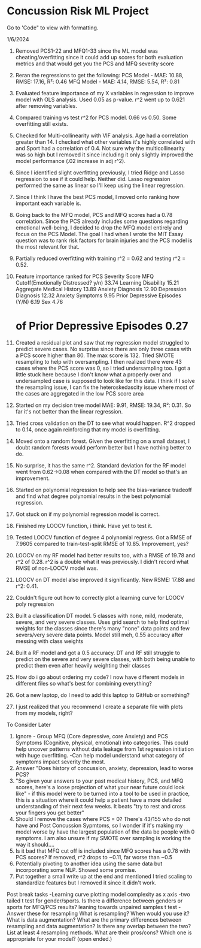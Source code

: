 # Concussion Risk ML Project

Go to 'Code" to view with formatting.

1/6/2024
1. Removed PCS1-22 and MFQ1-33 since the ML model was cheating/overfitting since it could add up scores for both evaluation metrics and that would get you the PCS and MFQ severity score
2. Reran the regressions to get the following: PCS Model - MAE: 10.88, RMSE: 17.16, R²: 0.46
					       MFQ Model - MAE: 4.14, RMSE: 5.54, R²: 0.81
3. Evaluated feature importance of my X variables in regression to improve model with OLS analysis. Used 0.05 as p-value. r^2 went up to 0.621 after removing variables.
4. Compared training vs test r^2 for PCS model. 0.66 vs 0.50. Some overfitting still exists.
5. Checked for Multi-collinearity with VIF analysis. Age had a correlation greater than 14. I checked what other variables it's highly correlated with and Sport had a correlation of 0.4. Not sure why the multicollinearity was so high but I removed it since including it only slightly improved the model performance (.02 increase in adj r^2).
6. Since I identified slight overfitting previously, I tried Ridge and Lasso regression to see if it could help. Neither did. Lasso regression performed the same as linear so I'll keep using the linear regression.
7. Since I think I have the best PCS model, I moved onto ranking how important each variable is.
8. Going back to the MFQ model, PCS and MFQ scores had a 0.78 correlation. Since the PCS already includes some questions regarding emotional well-being, I decided to drop the MFQ model entirely and focus on the PCS Model. The goal I had when I wrote the MIT Essay question was to rank risk factors for brain injuries and the PCS model is the most relevant for that.
9. Partially reduced overfitting with training r^2 = 0.62 and testing r^2 = 0.52.
10. Feature importance ranked for PCS Severity Score
	MFQ Cutoff(Emotionally Distressed? y/n)	33.74
	Learning Disability			15.21
	Aggregate Medical History		13.89
	Anxiety Diagnosis			12.90
	Depression Diagnosis			12.32
	Anxiety Symptoms			9.95
	Prior Depressive Episodes (Y/N)		6.19
	Sex					4.76
	# of Prior Depressive Episodes		0.27
11. Created a residual plot and saw that my regression model struggled to predict severe cases. No surprise since there are only three cases with a PCS score higher than 80. The max score is 132. Tried SMOTE resampling to help with oversampling. I then realized there were 43 cases where the PCS score was 0, so I tried undersampling too. I got a little stuck here because I don't know what a properly over and undersampled case is supposed to look like for this data. I think if I solve the resampling issue, I can fix the heteroskedascity issue where most of the cases are aggregated in the low PCS score area
12. Started on my decision tree model MAE: 9.91, RMSE: 19.34, R²: 0.31. So far it's not better than the linear regression.
13. Tried cross validation on the DT to see what would happen. R^2 dropped to 0.14, once again reinforcing that my model is overfitting.
14. Moved onto a random forest. Given the overfitting on a small dataset, I doubt random forests would perform better but I have nothing better to do. 
15. No surprise, it has the same r^2. Standard deviation for the RF model went from 0.62->0.08 when compared with the DT model so that's an improvement.
16. Started on polynomial regression to help see the bias-variance tradeoff and find what degree polynomial results in the best polynomial regression.
17. Got stuck on if my polynomial regression model is correct.
18. Finished my LOOCV function, i think. Have yet to test it.
19. Tested LOOCV function of degree 4 polynomial regress. Got a RMSE of 7.9605 compared to train-test-split RMSE of 10.85. Improvement, yes?
20. LOOCV on my RF model had better results too, with a RMSE of 19.78 and r^2 of 0.28. r^2 is a double what it was previously. I didn't record what RMSE of non-LOOCV model was.
21. LOOCV on DT model also improved it significantly. New RSME: 17.88 and r^2: 0.41.
22. Couldn't figure out how to correctly plot a learning curve for LOOCV poly regression
23. Built a classification DT model. 5 classes with none, mild, moderate, severe, and very severe classes. Uses grid search to help find optimal weights for the classes since there's many "none" data points and few severs/very severe data points. Model still meh, 0.55 accuracy after messing with class weights
24. Built a RF model and got a 0.5 accuracy. DT and RF still struggle to predict on the severe and very severe classes, with both being unable to predict them even after heavily weighting their classes



22. How do i go about ordering my code? I now have different models in different files so what's best for combining everything?
19. Got a new laptop, do I need to add this laptop to GitHub or something?

12. I just realized that you recommend I create a separate file with plots from my models, right?



To Consider Later
1. Ignore - Group MFQ (Core depressive, core Anxiety) and PCS Symptoms (Cognitive, physical, emotional) into categories. This could help uncover patterns without data leakage from 1st regression initiation with huge overfitting. 
	-Can help model understand what category of symptoms impact severity the most.
2. Answer "Does history of concussion, anxiety, depression, lead to worse PCS?
3. "So given your answers to your past medical history, PCS, and MFQ scores, here's a loose projection of what your near future could look like" - if this model were to be turned into a tool to be used in practice, this is a situation where it could help a patient have a more detailed understanding of their next few weeks. It beats "try to rest and cross your fingers you get better" 
4. Should I remove the cases where PCS = 0? There's 43/155 who do not have and Post Concussion Sypmtoms, so I wonder if it's making my model worse by have the largest population of the data be people with 0 symptoms. I am also unsure if my SMOTE over sampling is working the way it should....
5. Is it bad that MFQ cut off is included since MFQ scores has a 0.78 with PCS scores? If removed, r^2 drops to ~0.11, far worse than ~0.5
6. Potentially pivoting to another idea using the same data but incorporating some NLP. Showed some promise.
7. Put together a small write up at the end and mentioned I tried scaling to standardize features but I removed it since it didn't work.

Post break tasks
-Learning curve plotting model complexity as x axis
-two tailed t test for gender/sports. Is there a difference between genders or sports for MFQ/PCS results? leaning towards unpaired samples t test
-Answer these for resampling
	What is resampling? When would you use it?
	What is data augmentation?
	What are the primary differences between resampling and data augmentation?
	Is there any overlap between the two?
	List at least 4 resampling methods.
	What are their pros/cons?
	Which one is appropriate for your model? (open ended.)

